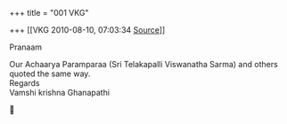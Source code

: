 +++
title = "001 VKG"

+++
[[VKG	2010-08-10, 07:03:34 [Source](https://groups.google.com/g/bvparishat/c/g3iB9akz9PY)]]



Pranaam  
  
Our Achaarya Paramparaa (Sri Telakapalli Viswanatha Sarma) and others  
quoted the same way.  
Regards  
Vamshi krishna Ghanapathi  



